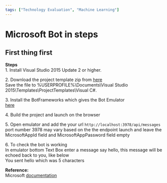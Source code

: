 ```yaml
---
tags: ["Technology Evaluation", "Machine Learning"]
---
```


# Microsoft Bot in steps
<!--markdownlint-disable MD013 MD029 MD036 MD024 MD033 MD040 MD042 MD001 MD051 MD025 MD052-->
## First thing first

**Steps**  
1\. Install Visual Studio 2015 Update 2 or higher.  
  
2\. Download the project template zip from [here](http://aka.ms/bf-bc-vstemplate)  
Save the file to %USERPROFILE%\\Documents\\Visual Studio 2015\\Templates\\ProjectTemplates\\Visual C#.  
  
3\. Install the BotFrameworks which gives the Bot Emulator  
[here](https://emulator.botframework.com/)  
  
4\. Build the project and launch on the browser  
  
5\. Open emulator and add the your url `http://localhost:3978/api/messages`
port number 3978 may vary based on the the endpoint launch and leave the MicrosoftAppId field and MicrosoftAppPassword field empty  
  
6\. To check the bot is working  
In emulator bottom Text Box enter a message say hello, this message will be echoed back to you, like below  
You sent hello which was 5 characters  
  
**Reference:**  
Microsoft [documentation](https://docs.botframework.com/en-us/csharp/builder/sdkreference/gettingstarted.html)
